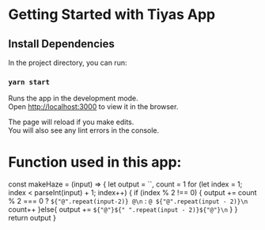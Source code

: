 # Getting Started with Tiyas App

## Install Dependencies

In the project directory, you can run:

### `yarn start`

Runs the app in the development mode.\
Open [http://localhost:3000](http://localhost:3000) to view it in the browser.

The page will reload if you make edits.\
You will also see any lint errors in the console.

# Function used in this app: 

const makeHaze = (input) => {
    let output = ``,
	count = 1
	for (let index = 1; index < parseInt(input) + 1; index++) {
		if (index % 2 !== 0) {
			output +=  count % 2 === 0 ? `${"@".repeat(input-2)} @\n` : `@ ${"@".repeat(input - 2)}\n`
			count++
		}else{
			output += `${"@"}${" ".repeat(input - 2)}${"@"}\n`
		}
	}
	return output
}